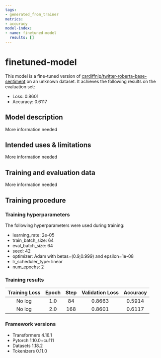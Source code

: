 ```yaml
---
tags:
- generated_from_trainer
metrics:
- accuracy
model-index:
- name: finetuned-model
  results: []
---
```


<!-- This model card has been generated automatically according to the information the Trainer had access to. You
should probably proofread and complete it, then remove this comment. -->

# finetuned-model

This model is a fine-tuned version of [cardiffnlp/twitter-roberta-base-sentiment](https://huggingface.co/cardiffnlp/twitter-roberta-base-sentiment) on an unknown dataset.
It achieves the following results on the evaluation set:
- Loss: 0.8601
- Accuracy: 0.6117

## Model description

More information needed

## Intended uses & limitations

More information needed

## Training and evaluation data

More information needed

## Training procedure

### Training hyperparameters

The following hyperparameters were used during training:
- learning_rate: 2e-05
- train_batch_size: 64
- eval_batch_size: 64
- seed: 42
- optimizer: Adam with betas=(0.9,0.999) and epsilon=1e-08
- lr_scheduler_type: linear
- num_epochs: 2

### Training results

| Training Loss | Epoch | Step | Validation Loss | Accuracy |
|:-------------:|:-----:|:----:|:---------------:|:--------:|
| No log        | 1.0   | 84   | 0.8663          | 0.5914   |
| No log        | 2.0   | 168  | 0.8601          | 0.6117   |


### Framework versions

- Transformers 4.16.1
- Pytorch 1.10.0+cu111
- Datasets 1.18.2
- Tokenizers 0.11.0
